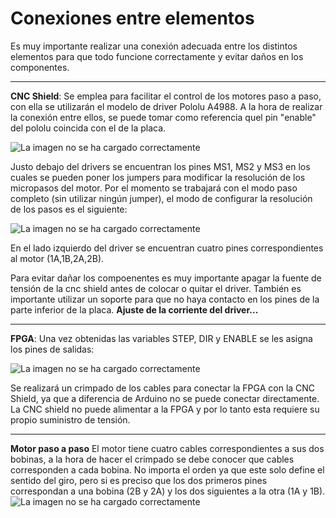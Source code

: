 # Conexiones entre elementos
Es muy importante realizar una conexión adecuada entre los distintos elementos para que todo funcione correctamente y evitar daños en los componentes.

---
 **CNC Shield**:
Se emplea para facilitar el control de los motores paso a paso, con ella se utilizarán el modelo de driver Pololu A4988.
A la hora de realizar la conexión entre ellos, se puede tomar como referencia quel pin "enable" del pololu coincida con el de la placa.

![La imagen no se ha cargado correctamente](https://github.com/sanchezco/proyecto_scanner3D/blob/master/Imgs/CNC%20Shield.PNG "CNC Shield y Pololu")

Justo debajo del drivers se encuentran los pines MS1, MS2 y MS3 en los cuales se pueden poner los jumpers para modificar la resolución de los micropasos del motor. Por el momento se trabajará con el modo paso completo (sin utilizar ningún jumper), el modo de configurar la resolución de los pasos es el siguiente:

![La imagen no se ha cargado correctamente](https://github.com/sanchezco/proyecto_scanner3D/blob/master/Imgs/A4988%20Stepper%20Motor%20Driver%20Carrier.png)

En el lado izquierdo del driver se encuentran cuatro pines correspondientes al motor (1A,1B,2A,2B).

Para evitar dañar los compoenentes es muy importante apagar la fuente de tensión de la cnc shield antes de colocar o quitar el driver.
También es importante utilizar un soporte para que no haya contacto en los pines de la parte inferior de la placa.
**Ajuste de la corriente del driver...**

---
 **FPGA**:
Una vez obtenidas las variables STEP, DIR y ENABLE se les asigna los pines de salidas:   

![La imagen no se ha cargado correctamente](https://github.com/sanchezco/proyecto_scanner3D/blob/master/Imgs/FPGA_pinOut.png "FPGA pin outs")

Se realizará un crimpado de los cables para conectar la FPGA con la CNC Shield, ya que a diferencia de Arduino no se puede conectar directamente. 
La CNC shield no puede alimentar a la FPGA y por lo tanto esta requiere su propio suministro de tensión. 

---
**Motor paso a paso**
El motor tiene cuatro cables correspondientes a sus dos bobinas, a la hora de hacer el crimpado se debe conocer que cables corresponden a cada bobina.
No importa el orden ya que este solo define el sentido del giro, pero si es preciso que los dos primeros pines correspondan a una bobina (2B y 2A) y los dos siguientes a la otra (1A y 1B).
![La imagen no se ha cargado correctamente](https://github.com/sanchezco/proyecto_scanner3D/blob/master/Imgs/pololu_A4988.png "pololu")
